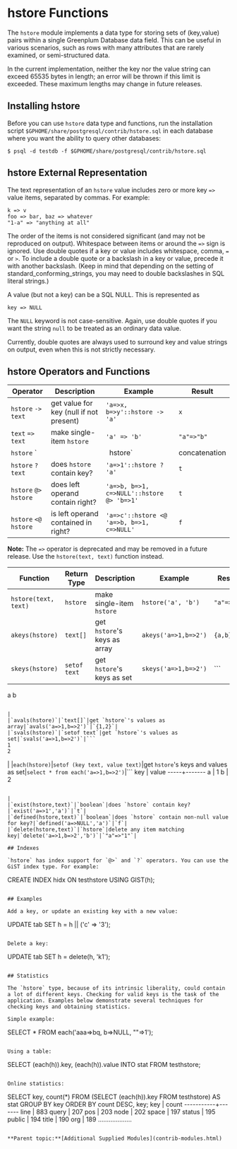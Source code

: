 # hstore Functions 

The `hstore` module implements a data type for storing sets of \(key,value\) pairs within a single Greenplum Database data field. This can be useful in various scenarios, such as rows with many attributes that are rarely examined, or semi-structured data.

In the current implementation, neither the key nor the value string can exceed 65535 bytes in length; an error will be thrown if this limit is exceeded. These maximum lengths may change in future releases.

## Installing hstore 

Before you can use `hstore` data type and functions, run the installation script `$GPHOME/share/postgresql/contrib/hstore.sql` in each database where you want the ability to query other databases:

```
$ psql -d testdb -f $GPHOME/share/postgresql/contrib/hstore.sql
```

## hstore External Representation 

The text representation of an `hstore` value includes zero or more key `=>` value items, separated by commas. For example:

```
k => v
foo => bar, baz => whatever
"1-a" => "anything at all"
```

The order of the items is not considered significant \(and may not be reproduced on output\). Whitespace between items or around the `=>` sign is ignored. Use double quotes if a key or value includes whitespace, comma, `=` or `>`. To include a double quote or a backslash in a key or value, precede it with another backslash. \(Keep in mind that depending on the setting of standard\_conforming\_strings, you may need to double backslashes in SQL literal strings.\)

A value \(but not a key\) can be a SQL NULL. This is represented as

```
key => NULL
```

The `NULL` keyword is not case-sensitive. Again, use double quotes if you want the string `null` to be treated as an ordinary data value.

Currently, double quotes are always used to surround key and value strings on output, even when this is not strictly necessary.

## hstore Operators and Functions 

|Operator|Description|Example|Result|
|--------|-----------|-------|------|
|`hstore` `->` `text`|get value for key \(null if not present\)|`'a=>x, b=>y'::hstore -> 'a'`|`x`|
|`text` `=>` `text`|make single-item `hstore`|`'a' => 'b'`|`"a"=>"b"`|
|`hstore` `||` `hstore`|concatenation|`'a=>b, c=>d'::hstore || 'c=>x, d=>q'::hstore`|`"a"=>"b", "c"=>"x", "d"=>"q"`|
|`hstore` `?` `text`|does `hstore` contain key?|`'a=>1'::hstore ? 'a'`|`t`|
|`hstore` `@>` `hstore`|does left operand contain right?|`'a=>b, b=>1, c=>NULL'::hstore @> 'b=>1'`|`t`|
|`hstore` `<@` `hstore`|is left operand contained in right?|`'a=>c'::hstore <@ 'a=>b, b=>1, c=>NULL'`|`f`|

**Note:** The `=>` operator is deprecated and may be removed in a future release. Use the `hstore(text, text)` function instead.

|Function|Return Type|Description|Example|Result|
|--------|-----------|-----------|-------|------|
|`hstore(text, text)`|`hstore`|make single-item `hstore`|`hstore('a', 'b')`|`"a"=>"b"`|
|`akeys(hstore)`|`text[]`|get `hstore`'s keys as array|`akeys('a=>1,b=>2')`|`{a,b}`|
|`skeys(hstore)`|`setof text`|get `hstore`'s keys as set|`skeys('a=>1,b=>2')`|```
a
b
```

|
|`avals(hstore)`|`text[]`|get `hstore`'s values as array|`avals('a=>1,b=>2')`|`{1,2}`|
|`svals(hstore)`|`setof text`|get `hstore`'s values as set|`svals('a=>1,b=>2')`|```
1
2
```

|
|`each(hstore)`|`setof (key text, value text)`|get `hstore`'s keys and values as set|`select * from each('a=>1,b=>2')`|```
 key | value
-----+-------
 a   | 1
 b   | 2
```

|
|`exist(hstore,text)`|`boolean`|does `hstore` contain key?|`exist('a=>1','a')`|`t`|
|`defined(hstore,text)`|`boolean`|does `hstore` contain non-null value for key?|`defined('a=>NULL','a')`|`f`|
|`delete(hstore,text)`|`hstore`|delete any item matching key|`delete('a=>1,b=>2','b')`|`"a"=>"1"`|

## Indexes 

`hstore` has index support for `@>` and `?` operators. You can use the GiST index type. For example:

```
CREATE INDEX hidx ON testhstore USING GIST(h);
```

## Examples 

Add a key, or update an existing key with a new value:

```
UPDATE tab SET h = h || ('c' => '3');
```

Delete a key:

```
UPDATE tab SET h = delete(h, 'k1');
```

## Statistics 

The `hstore` type, because of its intrinsic liberality, could contain a lot of different keys. Checking for valid keys is the task of the application. Examples below demonstrate several techniques for checking keys and obtaining statistics.

Simple example:

```
SELECT * FROM each('aaa=>bq, b=>NULL, ""=>1');
```

Using a table:

```
SELECT (each(h)).key, (each(h)).value INTO stat FROM testhstore;
```

Online statistics:

```
SELECT key, count(*) FROM
  (SELECT (each(h)).key FROM testhstore) AS stat
  GROUP BY key
  ORDER BY count DESC, key;
    key    | count
-----------+-------
 line      |   883
 query     |   207
 pos       |   203
 node      |   202
 space     |   197
 status    |   195
 public    |   194
 title     |   190
 org       |   189
...................
```

**Parent topic:**[Additional Supplied Modules](contrib-modules.html)

